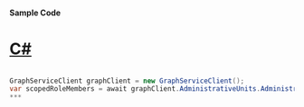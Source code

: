 #### Sample Code
# [C#](#tab/c-sharp)

```C#

GraphServiceClient graphClient = new GraphServiceClient();
var scopedRoleMembers = await graphClient.AdministrativeUnits.AdministrativeUnits.ScopedRoleMembers.Request().GetAsync();
*** 

```